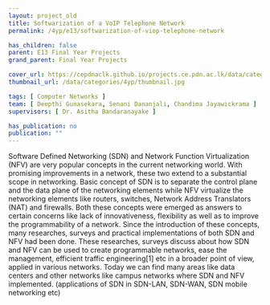 ```yaml
---
layout: project_old
title: Softwarization of a VoIP Telephone Network
permalink: /4yp/e13/softwarization-of-viop-telephone-network

has_children: false
parent: E13 Final Year Projects
grand_parent: Final Year Projects

cover_url: https://cepdnaclk.github.io/projects.ce.pdn.ac.lk/data/categories/4yp/cover_page.jpg
thumbnail_url: /data/categories/4yp/thumbnail.jpg

tags: [	Computer Networks ]
team: [ Deepthi Gunasekara, Senani Dananjali, Chandima Jayawickrama ]
supervisors: [ Dr. Asitha Bandaranayake ]

has_publication: no
publication: ""
---
```


Software Defined Networking (SDN) and Network Function Virtualization (NFV) are very popular concepts in the current networking world. With promising improvements in a network, these two extend to a substantial scope in networking. Basic concept of SDN is to separate the control plane and the data plane of the networking elements while NFV virtualize the networking elements like routers, switches, Network Address Translators (NAT) and firewalls. Both these concepts were emerged as answers to certain concerns like lack of innovativeness, flexibility as well as to improve the programmability of a network. Since the introduction of these concepts, many researches, surveys and practical implementations of both SDN and NFV had been done. These researches, surveys discuss about how SDN and NFV can be used to create programmable networks, ease the management, efficient traffic engineering[1] etc in a broader point of view, applied in various networks. Today we can find many areas like data centers and other networks like campus networks where SDN and NFV implemented. (applications of SDN in SDN-LAN, SDN-WAN, SDN mobile networking etc)
